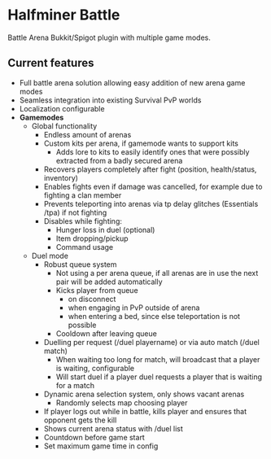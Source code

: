 # Halfminer Battle
Battle Arena Bukkit/Spigot plugin with multiple game modes.

Current features
-------
- Full battle arena solution allowing easy addition of new arena game modes
- Seamless integration into existing Survival PvP worlds
- Localization configurable
- **Gamemodes**
  - Global functionality
    - Endless amount of arenas
    - Custom kits per arena, if gamemode wants to support kits
      - Adds lore to kits to easily identify ones that were possibly extracted from a badly secured arena
    - Recovers players completely after fight (position, health/status, inventory)
    - Enables fights even if damage was cancelled, for example due to fighting a clan member
    - Prevents teleporting into arenas via tp delay glitches (Essentials /tpa) if not fighting
    - Disables while fighting:
      - Hunger loss in duel (optional)
      - Item dropping/pickup
      - Command usage
  - Duel mode
    - Robust queue system
      - Not using a per arena queue, if all arenas are in use the next pair will be added automatically
      - Kicks player from queue 
        - on disconnect
        - when engaging in PvP outside of arena
        - when entering a bed, since else teleportation is not possible
      - Cooldown after leaving queue
    - Duelling per request (/duel playername) or via auto match (/duel match)
      - When waiting too long for match, will broadcast that a player is waiting, configurable
      - Will start duel if a player duel requests a player that is waiting for a match
    - Dynamic arena selection system, only shows vacant arenas
      - Randomly selects map choosing player
    - If player logs out while in battle, kills player and ensures that opponent gets the kill
    - Shows current arena status with /duel list
    - Countdown before game start
    - Set maximum game time in config
    